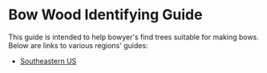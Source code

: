 # Bow Wood Identifying Guide

This guide is intended to help bowyer's find trees suitable for making bows. Below are links to various regions' guides:

- [Southeastern US](/docs/us-southeast.md)